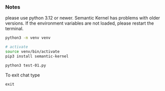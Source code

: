 ### Notes

please use python 3.12 or newer. Semantic Kernel has problems with older versions.
If the environment variables are not loaded, please restart the terminal.

```bash 
python3 -m venv venv

# activate 
source venv/bin/activate
pip3 install semantic-kernel
```

```bash
python3 test-01.py
```

To exit chat type
```
exit
```
